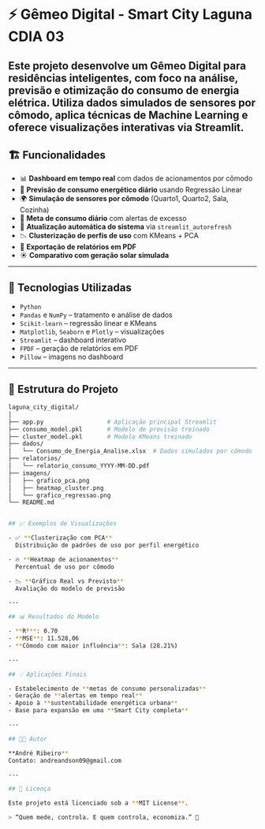 # ⚡ Gêmeo Digital - Smart City Laguna  CDIA 03


Este projeto desenvolve um **Gêmeo Digital para residências inteligentes**, com foco na **análise, previsão e otimização do consumo de energia elétrica**. 
Utiliza dados simulados de sensores por cômodo, aplica técnicas de **Machine Learning** e oferece visualizações interativas via **Streamlit**.
---

## 🏗️ Funcionalidades

- 📊 **Dashboard em tempo real** com dados de acionamentos por cômodo
- 🧠 **Previsão de consumo energético diário** usando Regressão Linear
- 🌍 **Simulação de sensores por cômodo** (Quarto1, Quarto2, Sala, Cozinha)
- 🎯 **Meta de consumo diário** com alertas de excesso
- 🔄 **Atualização automática do sistema** via `streamlit_autorefresh`
- 📉 **Clusterização de perfis de uso** com KMeans + PCA
- 🧾 **Exportação de relatórios em PDF**
- ☀️ **Comparativo com geração solar simulada**

---

## 🧪 Tecnologias Utilizadas

- `Python`
- `Pandas` e `NumPy` – tratamento e análise de dados
- `Scikit-learn` – regressão linear e KMeans
- `Matplotlib`, `Seaborn` e `Plotly` – visualizações
- `Streamlit` – dashboard interativo
- `FPDF` – geração de relatórios em PDF
- `Pillow` – imagens no dashboard

---

## 📁 Estrutura do Projeto

```bash
laguna_city_digital/
│
├── app.py                  # Aplicação principal Streamlit
├── consumo_model.pkl       # Modelo de previsão treinado
├── cluster_model.pkl       # Modelo KMeans treinado
├── dados/
│   └── Consumo_de_Energia_Analise.xlsx  # Dados simulados por cômodo
├── relatorios/
│   └── relatorio_consumo_YYYY-MM-DD.pdf
├── imagens/
│   ├── grafico_pca.png
│   ├── heatmap_cluster.png
│   └── grafico_regressao.png
└── README.md


## 📈 Exemplos de Visualizações

- ✅ **Clusterização com PCA**  
  Distribuição de padrões de uso por perfil energético

- 🔥 **Heatmap de acionamentos**  
  Percentual de uso por cômodo

- 📉 **Gráfico Real vs Previsto**  
  Avaliação do modelo de previsão

---

## 📊 Resultados do Modelo

- **R²**: 0.70  
- **MSE**: 11.528,06  
- **Cômodo com maior influência**: Sala (28.21%)

---

## 💡 Aplicações Finais

- Estabelecimento de **metas de consumo personalizadas**
- Geração de **alertas em tempo real**
- Apoio à **sustentabilidade energética urbana**
- Base para expansão em uma **Smart City completa**

---

## 🧑‍💻 Autor

**André Ribeiro**  
Contato: andreandson09@gmail.com

---

## 📜 Licença

Este projeto está licenciado sob a **MIT License**.

> “Quem mede, controla. E quem controla, economiza.” 🌱

